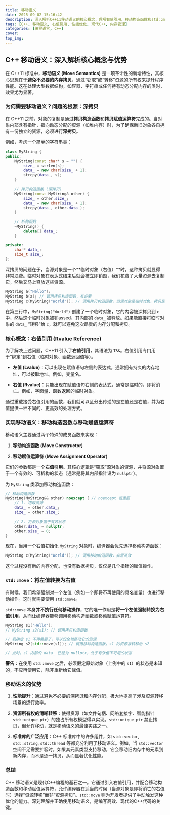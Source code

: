 ```yaml
---
title: 移动语义
date: 2025-09-02 15:16:42
description: 深入解析C++11移动语义的核心概念，理解右值引用、移动构造函数和std::move的原理和应用
tags: [C++, 移动语义, 右值引用, 性能优化, 现代C++, 内存管理]
categories: [编程语言, C++]
cover: 
top_img: 
---
```


## C++ 移动语义：深入解析核心概念与优势

在 C++11 标准中，**移动语义 (Move Semantics)** 是一项革命性的新增特性，其核心思想在于**避免不必要的内存拷贝**，通过“窃取”或“转移”资源的所有权来提升程序性能。这在处理大型数据结构，如容器、字符串或任何持有动态分配内存的类时，效果尤为显著。

### 为何需要移动语义？问题的根源：深拷贝

在 C++11 之前，对象的复制是通过**拷贝构造函数**和**拷贝赋值运算符**完成的。当对象内部含有指针，指向动态分配的资源（如堆内存）时，为了确保新旧对象各自拥有一份独立的资源，必须进行**深拷贝**。

例如，考虑一个简单的字符串类：

```cpp
class MyString {
public:
    MyString(const char* s = "") {
        size_ = strlen(s);
        data_ = new char[size_ + 1];
        strcpy(data_, s);
    }

    // 拷贝构造函数 (深拷贝)
    MyString(const MyString& other) {
        size_ = other.size_;
        data_ = new char[size_ + 1];
        strcpy(data_, other.data_);
    }

    // 析构函数
    ~MyString() {
        delete[] data_;
    }

private:
    char* data_;
    size_t size_;
};
```

深拷贝的问题在于，当源对象是一个**临时对象（右值）**时，这种拷贝就显得非常浪费。临时对象在表达式结束后就会被立即销毁，我们花费了大量资源去复制它，然后又马上释放这些资源。

```c++
MyString a("Hello");
MyString b(a); // 调用拷贝构造函数，有必要
MyString c(MyString("World")); // 调用拷贝构造函数，但源对象是临时对象，拷贝是浪费
```

在第三行中，`MyString("World")` 创建了一个临时对象，它的内容被深拷贝到 `c` 中，然后这个临时对象被销assed，其内部的 `data_` 被释放。如果能直接将临时对象的 `data_` “转移”给 `c`，就可以避免这次昂贵的内存分配和拷贝。

### 核心概念：右值引用 (Rvalue Reference)

为了解决上述问题，C++11 引入了**右值引用**，其语法为 `T&&`。右值引用专门用于“绑定”到右值（临时对象、函数返回值等）。

- **左值 (Lvalue)**：可以出现在赋值语句左侧的表达式，通常拥有持久的内存地址，可以被取地址。例如，变量名。
  
- **右值 (Rvalue)**：只能出现在赋值语句右侧的表达式，通常是临时的，即将消亡。例如，字面量、函数返回的临时对象。
  

通过重载接受右值引用的函数，我们就可以区分出传递的是左值还是右值，并为右值提供一种不同的、更高效的处理方式。

### 实现移动语义：移动构造函数与移动赋值运算符

移动语义主要通过两个特殊的成员函数来实现：

1. **移动构造函数 (Move Constructor)**
   
2. **移动赋值运算符 (Move Assignment Operator)**
   

它们的参数都是一个**右值引用**。其核心逻辑是“窃取”源对象的资源，并将源对象置于一个有效的、可析构的状态（通常是将其内部指针设为 `nullptr`）。

为 `MyString` 类添加移动构造函数：

```c++
// 移动构造函数
MyString(MyString&& other) noexcept { // noexcept 很重要
    // 1. 窃取资源
    data_ = other.data_;
    size_ = other.size_;

    // 2. 将源对象置于有效状态
    other.data_ = nullptr;
    other.size_ = 0;
}
```

现在，当用一个右值初始化 `MyString` 对象时，编译器会优先选择移动构造函数：

```c++
MyString c(MyString("World")); // 调用移动构造函数，非常高效
```

这个过程没有新的内存分配，也没有数据拷贝，仅仅是几个指针的赋值操作。

### `std::move`：将左值转换为右值

有时候，我们希望强制对一个左值（例如一个即将不再使用的具名变量）也进行移动操作。这时就需要使用 `std::move`。

`std::move` 本身**并不执行任何移动操作**，它的唯一作用是**将一个左值强制转换为右值引用**，从而让编译器能够调用移动构造函数或移动赋值运算符。

```c++
MyString s1("Hello");
// MyString s2(s1); // 调用拷贝构造函数

// 我确定 s1 不再需要了，可以安全地移动它的资源
MyString s2(std::move(s1)); // 调用移动构造函数，s1 的资源被转移给 s2

// 此时，s1 内部的 data_ 已经为 nullptr，处于有效但不可用的状态
```

**警告**：在使用 `std::move` 之后，必须假定原始对象（上例中的 `s1`）的状态是未知的，不应再使用它，除非重新给它赋值。

### 移动语义的优势

1. **性能提升**：通过避免不必要的深拷贝和内存分配，极大地提高了涉及资源转移场景的运行效率。
   
2. **资源所有权的清晰转移**：使得资源（如文件句柄、网络套接字、智能指针 `std::unique_ptr`）的独占所有权模型得以实现。`std::unique_ptr` 禁止拷贝，但允许移动，就是移动语义的最佳实践之一。
   
3. **标准库的广泛应用**：C++ 标准库中的许多组件，如 `std::vector`, `std::string`, `std::thread` 等都充分利用了移动语义。例如，当 `std::vector` 空间不足需要扩容时，如果其元素类型支持移动，它会移动旧内存中的元素到新内存，而不是逐一拷贝，从而显著优化性能。
   

### 总结

C++ 移动语义是现代C++编程的基石之一。它通过引入右值引用，并配合移动构造函数和移动赋值运算符，允许编译器在适当的时候（当源对象是即将消亡的右值时）选择“资源转移”而非“资源拷贝”。`std::move` 则为开发者提供了手动触发这种优化的能力。深刻理解并正确使用移动语义，是编写高效、现代的C++代码的关键。
